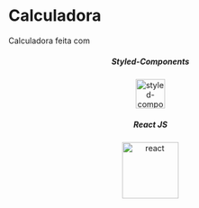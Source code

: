 # Calculadora

Calculadora feita com


<center>
    <h5>Styled-Components</h5>
    <img width="52" height="52" src="https://img.icons8.com/color/48/styled-components.png" alt="styled-components"/> 
</center>
<center>
    <h5>React JS</h5>
    <img width="100" height="100" src="https://img.icons8.com/plasticine/100/react.png" alt="react"/>
</center>
